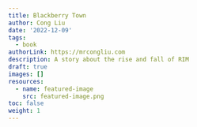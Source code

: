```yaml
---
title: Blackberry Town
author: Cong Liu
date: '2022-12-09'
tags:
  - book
authorLink: https://mrcongliu.com
description: A story about the rise and fall of RIM
draft: true
images: []
resources:
  - name: featured-image
    src: featured-image.png
toc: false
weight: 1
---
```


